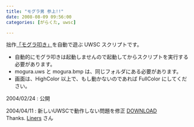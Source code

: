 ```yaml
---
title: "モグラ男 参上!!"
date: 2008-08-09 09:56:00
categories: [がらくた, uwsc]

---
```


拙作[「モグラ叩き」][1]を自動で遊ぶ UWSC スクリプトです。
  


 [1]: /soft/game.html#mogura

  * 自動的にモグラ叩きは起動しませんので起動してからスクリプトを実行する必要があります。
  * mogura.uws と mogura.bmp は、同じフォルダにある必要があります。
  * 画面は、HighColor 以上で、もし動かないのであれば FullColor にしてください。

2004/02/24
: 公開

2004/04/11
: 新しいUWSCで動作しない問題を修正 <a href="/junk/uwsc/mogura.lzh">DOWNLOAD</a><br /> Thanks. <a href="http://www.nagomi-jp.net/~liners/" class="extlink">Liners</a> さん
